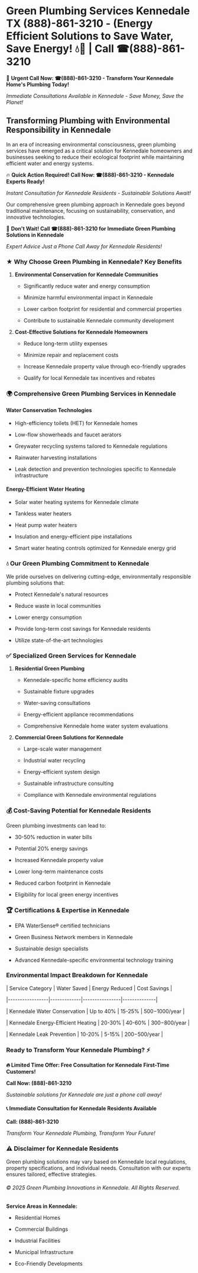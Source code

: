 # Green Plumbing Services Kennedale TX (888)-861-3210 - (Energy Efficient Solutions to Save Water, Save Energy! 💧🌿 | Call ☎(888)-861-3210

🚨 **Urgent Call Now: ☎(888)-861-3210 - Transform Your Kennedale Home's Plumbing Today!**
*Immediate Consultations Available in Kennedale - Save Money, Save the Planet!*

## Transforming Plumbing with Environmental Responsibility in Kennedale

In an era of increasing environmental consciousness, green plumbing services have emerged as a critical solution for Kennedale homeowners and businesses seeking to reduce their ecological footprint while maintaining efficient water and energy systems. 

🔥 **Quick Action Required! Call Now: ☎(888)-861-3210 - Kennedale Experts Ready!**
*Instant Consultation for Kennedale Residents - Sustainable Solutions Await!*

Our comprehensive green plumbing approach in Kennedale goes beyond traditional maintenance, focusing on sustainability, conservation, and innovative technologies.

🚨 **Don't Wait! Call ☎(888)-861-3210 for Immediate Green Plumbing Solutions in Kennedale**
*Expert Advice Just a Phone Call Away for Kennedale Residents!*

### ★ Why Choose Green Plumbing in Kennedale? Key Benefits

1. **Environmental Conservation for Kennedale Communities** 
   - Significantly reduce water and energy consumption
   - Minimize harmful environmental impact in Kennedale
   - Lower carbon footprint for residential and commercial properties
   - Contribute to sustainable Kennedale community development

2. **Cost-Effective Solutions for Kennedale Homeowners** 
   - Reduce long-term utility expenses
   - Minimize repair and replacement costs
   - Increase Kennedale property value through eco-friendly upgrades
   - Qualify for local Kennedale tax incentives and rebates

### 🌍 Comprehensive Green Plumbing Services in Kennedale

#### Water Conservation Technologies
- High-efficiency toilets (HET) for Kennedale homes
- Low-flow showerheads and faucet aerators
- Greywater recycling systems tailored to Kennedale regulations
- Rainwater harvesting installations
- Leak detection and prevention technologies specific to Kennedale infrastructure

#### Energy-Efficient Water Heating
- Solar water heating systems for Kennedale climate
- Tankless water heaters
- Heat pump water heaters
- Insulation and energy-efficient pipe installations
- Smart water heating controls optimized for Kennedale energy grid

### 💧 Our Green Plumbing Commitment to Kennedale

We pride ourselves on delivering cutting-edge, environmentally responsible plumbing solutions that:
- Protect Kennedale's natural resources
- Reduce waste in local communities
- Lower energy consumption
- Provide long-term cost savings for Kennedale residents
- Utilize state-of-the-art technologies

### ✅ Specialized Green Services for Kennedale

1. **Residential Green Plumbing**
   - Kennedale-specific home efficiency audits
   - Sustainable fixture upgrades
   - Water-saving consultations
   - Energy-efficient appliance recommendations
   - Comprehensive Kennedale home water system evaluations

2. **Commercial Green Solutions for Kennedale**
   - Large-scale water management
   - Industrial water recycling
   - Energy-efficient system design
   - Sustainable infrastructure consulting
   - Compliance with Kennedale environmental regulations

### 💰 Cost-Saving Potential for Kennedale Residents

Green plumbing investments can lead to:
- 30-50% reduction in water bills
- Potential 20% energy savings
- Increased Kennedale property value
- Lower long-term maintenance costs
- Reduced carbon footprint in Kennedale
- Eligibility for local green energy incentives

### 🏆 Certifications & Expertise in Kennedale

- EPA WaterSense® certified technicians
- Green Business Network members in Kennedale
- Sustainable design specialists
- Advanced Kennedale-specific environmental technology training

### Environmental Impact Breakdown for Kennedale

| Service Category | Water Saved | Energy Reduced | Cost Savings |
|-----------------|-------------|----------------|--------------|
| Kennedale Water Conservation | Up to 40% | 15-25% | $500-$1000/year |
| Kennedale Energy-Efficient Heating | 20-30% | 40-60% | $300-$800/year |
| Kennedale Leak Prevention | 10-20% | 5-15% | $200-$500/year |

### Ready to Transform Your Kennedale Plumbing? ⚡

**🔥 Limited Time Offer: Free Consultation for Kennedale First-Time Customers!**

**Call Now: (888)-861-3210**
*Sustainable solutions for Kennedale are just a phone call away!*

#### 📞 Immediate Consultation for Kennedale Residents Available

**Call: (888)-861-3210**
*Transform Your Kennedale Plumbing, Transform Your Future!*

### ⚠️ Disclaimer for Kennedale Residents

Green plumbing solutions may vary based on Kennedale local regulations, property specifications, and individual needs. Consultation with our experts ensures tailored, effective strategies.

###### © 2025 Green Plumbing Innovations in Kennedale. All Rights Reserved.

**Service Areas in Kennedale:** 
- Residential Homes
- Commercial Buildings
- Industrial Facilities
- Municipal Infrastructure
- Eco-Friendly Developments